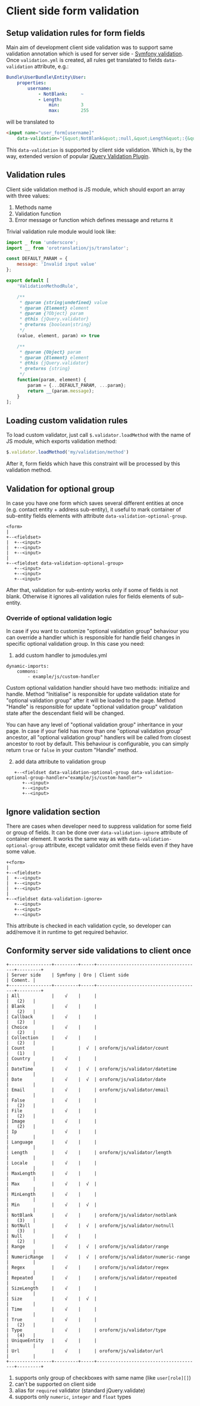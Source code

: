# Client side form validation
## Setup validation rules for form fields
Main aim of development client side validation was to support same validation annotation which is used for server side - [Symfony validation](http://symfony.com/doc/current/book/validation.html). Once `validation.yml` is created, all rules get translated to fields `data-validation` attribute, e.g.:
```yml
Bundle\UserBundle\Entity\User:
    properties:
        username:
            - NotBlank:     ~
            - Length:
                min:        3
                max:        255
```
will be translated to
```html
<input name="user_form[username]"
    data-validation="{&quot;NotBlank&quot;:null,&quot;Length&quot;:{&quot;min&quot;:3,&quot;max&quot;:255}}">
```
This `data-validation` is supported by client side validation. Which is, by the way, extended version of popular [jQuery Validation Plugin](http://jqueryvalidation.org/).

## Validation rules
Client side validation method is JS module, which should export an array with three values:
 1. Methods name
 2. Validation function
 3. Error message or function which defines message and returns it

Trivial validation rule module would look like:
```js
import _ from 'underscore';
import __ from 'orotranslation/js/translator';

const DEFAULT_PARAM = {
    message: 'Invalid input value'
};

export default [
    'ValidationMethodRule',

    /**
     * @param {string|undefined} value
     * @param {Element} element
     * @param {?Object} param
     * @this {jQuery.validator}
     * @returns {boolean|string}
     */
    (value, element, param) => true

    /**
     * @param {Object} param
     * @param {Element} element
     * @this {jQuery.validator}
     * @returns {string}
     */
    function(param, element) {
        param = {...DEFAULT_PARAM, ...param};
        return __(param.message);
    }
];
```

## Loading custom validation rules
To load custom validator, just call `$.validator.loadMethod` with the name of JS module, which exports validation method:
```js
$.validator.loadMethod('my/validation/method')
```
After it, form fields which have this constraint will be processed by this validation method.

## Validation for optional group
In case you have one form which saves several different entities at once (e.g. contact entity + address sub-entity), it useful to mark container of sub-entity fields elements with attribute `data-validation-optional-group`.
```
<form>
|
+--<fieldset>
|  +--<input>
|  +--<input>
|  +--<input>
|
+--<fieldset data-validation-optional-group>
   +--<input>
   +--<input>
   +--<input>
```
After that, validation for sub-entinty works only if some of fields is not blank. Otherwise it ignores all validation rules for fields elements of sub-entity.

### Override of optional validation logic
In case if you want to customize "optional validation group" behaviour you can override a handler which is responsible for
handle field changes in specific optional validation group. In this case you need:
1) add custom handler to jsmodules.yml
```
dynamic-imports:
    commons:
        - example/js/custom-handler
```

Custom optional validation handler should have two methods: initialize and handle.
Method "Initialise" is responsible for update validation state for "optional validation group" after it will be loaded to the page.
Method "Handle" is responsible for update "optional validation group" validation state after the descendant field will be changed.

You can have any level of "optional validation group" inheritance in your page. In case if your field has more than one "optional validation group" ancestor,
all "optional validation group" handlers will be called from closest ancestor to root by default.
This behaviour is configurable, you can simply return `true` or `false` in your custom "Handle" method.

2) add data attribute to validation group
```
   +--<fieldset data-validation-optional-group data-validation-optional-group-handler="example/js/custom-handler">
      +--<input>
      +--<input>
      +--<input>
```

## Ignore validation section
There are cases when developer need to suppress validation for some field or group of fields. It can be done over `data-validation-ignore` attribute of container element. It works the same way as with `data-validation-optional-group` attribute, except validator omit these fields even if they have some value.
```
+<form>
|
+--<fieldset>
|  +--<input>
|  +--<input>
|  +--<input>
|
+--<fieldset data-validation-ignore>
   +--<input>
   +--<input>
   +--<input>
```
This attribute is checked in each validation cycle, so developer can add/remove it in runtime to get required behavior.

## Conformity server side validations to client once
```
+----------------+---------+-----+---------------------------------------+---------+
| Server side    | Symfony | Oro | Client side                           | Coment. |
+----------------+---------+-----+---------------------------------------+---------+
| All            |    √    |     |                                       |   (2)   |
| Blank          |    √    |     |                                       |   (2)   |
| Callback       |    √    |     |                                       |   (2)   |
| Choice         |    √    |     |                                       |   (2)   |
| Collection     |    √    |     |                                       |   (2)   |
| Count          |         |  √  | oroform/js/validator/count            |   (1)   |
| Country        |    √    |     |                                       |         |
| DateTime       |    √    |  √  | oroform/js/validator/datetime         |         |
| Date           |    √    |  √  | oroform/js/validator/date             |         |
| Email          |    √    |     | oroform/js/validator/email            |         |
| False          |    √    |     |                                       |   (2)   |
| File           |    √    |     |                                       |   (2)   |
| Image          |    √    |     |                                       |   (2)   |
| Ip             |    √    |     |                                       |         |
| Language       |    √    |     |                                       |         |
| Length         |    √    |     | oroform/js/validator/length           |         |
| Locale         |    √    |     |                                       |         |
| MaxLength      |    √    |     |                                       |         |
| Max            |    √    |  √  |                                       |         |
| MinLength      |    √    |     |                                       |         |
| Min            |    √    |  √  |                                       |         |
| NotBlank       |    √    |     | oroform/js/validator/notblank         |   (3)   |
| NotNull        |    √    |  √  | oroform/js/validator/notnull          |   (3)   |
| Null           |    √    |     |                                       |   (2)   |
| Range          |    √    |  √  | oroform/js/validator/range            |         |
| NumericRange   |    √    |  √  | oroform/js/validator/numeric-range    |         |
| Regex          |    √    |     | oroform/js/validator/regex            |         |
| Repeated       |    √    |     | oroform/js/validator/repeated         |         |
| SizeLength     |    √    |     |                                       |         |
| Size           |    √    |  √  |                                       |         |
| Time           |    √    |     |                                       |         |
| True           |    √    |     |                                       |   (2)   |
| Type           |    √    |     | oroform/js/validator/type             |   (4)   |
| UniqueEntity   |    √    |     |                                       |         |
| Url            |    √    |     | oroform/js/validator/url              |         |
+----------------+---------+-----+---------------------------------------+---------+
```

 1. supports only group of checkboxes with same name (like `user[role][]`)
 2. can't be supported on client side
 3. alias for `required` validator (standard jQuery.validate)
 4. supports only `numeric`, `integer` and `float` types
